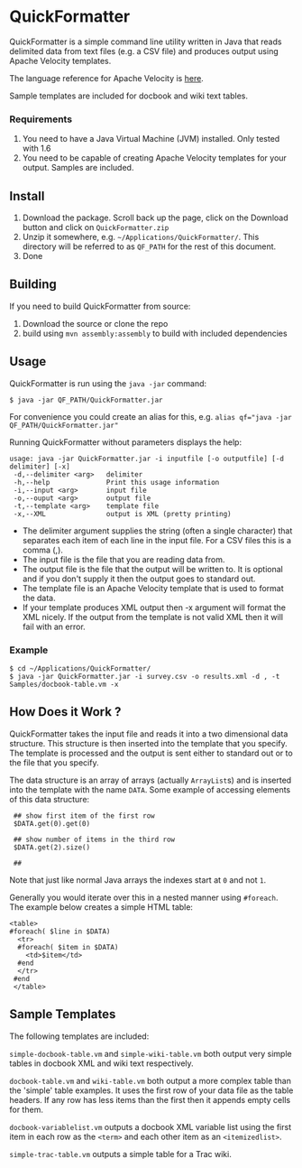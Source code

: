 # QuickFormatter

QuickFormatter is a simple command line utility written in Java that reads
delimited data from text files (e.g. a CSV file) and produces output using
Apache Velocity templates.  

The language reference for Apache Velocity is [here](http://velocity.apache.org/engine/releases/velocity-1.5/user-guide.html#velocity_template_language_vtl:_an_introduction).

Sample templates are included for docbook and wiki text tables.
 
### Requirements
 
1. You need to have a Java Virtual Machine (JVM) installed.  Only tested with 1.6
2. You need to be capable of creating Apache Velocity templates for your output.  Samples are included.

## Install
1. Download the package.  Scroll back up the page, click on the Download button and click on `QuickFormatter.zip`
2. Unzip it somewhere, e.g. `~/Applications/QuickFormatter/`.  This directory will be referred to as `QF_PATH` for the rest of this document.
4. Done

## Building
If you need to build QuickFormatter from source:

1. Download the source or clone the repo
2. build using `mvn assembly:assembly` to build with included dependencies


## Usage

QuickFormatter is run using the `java -jar` command:

    $ java -jar QF_PATH/QuickFormatter.jar 

For convenience you could create an alias for this, e.g. `alias qf="java -jar QF_PATH/QuickFormatter.jar"`

Running QuickFormatter without parameters displays the help:

    usage: java -jar QuickFormatter.jar -i inputfile [-o outputfile] [-d delimiter] [-x]
     -d,--delimiter <arg>   delimiter
     -h,--help              Print this usage information
     -i,--input <arg>       input file
     -o,--ouput <arg>       output file
     -t,--template <arg>    template file
     -x,--XML               output is XML (pretty printing)

* The delimiter argument supplies the string (often a single character) that separates each item of each line in the input file.  For a CSV files this is a comma (,).
* The input file is the file that you are reading data from.
* The output file is the file that the output will be written to.  It is optional and if you don't supply it then the output goes to standard out.
* The template file is an Apache Velocity template that is used to format the data.
* If your template produces XML output then -x argument will format the XML nicely.  If the output from the template is not valid XML then it will fail with an error.

### Example
    $ cd ~/Applications/QuickFormatter/
    $ java -jar QuickFormatter.jar -i survey.csv -o results.xml -d , -t Samples/docbook-table.vm -x

## How Does it Work ?

QuickFormatter takes the input file and reads it into a two dimensional data 
structure.  This structure is then inserted into the template that you specify.
The template is processed and the output is sent either to standard out or to
the file that you specify.

The data structure is an array of arrays (actually `ArrayList`s) and is inserted into the template with 
the name `DATA`.  Some example of accessing elements of this data structure:

     ## show first item of the first row
     $DATA.get(0).get(0)
     
     ## show number of items in the third row
     $DATA.get(2).size()

     ## 

Note that just like normal Java arrays the indexes start at `0` and not `1`.

Generally you would iterate over this in a nested manner using `#foreach`. The
example below creates a simple HTML table:
   
    <table>
    #foreach( $line in $DATA)
      <tr>
      #foreach( $item in $DATA)
        <td>$item</td>
      #end
      </tr>
     #end
     </table>


## Sample Templates

The following templates are included:

`simple-docbook-table.vm` and `simple-wiki-table.vm` both output very simple
tables in docbook XML and wiki text respectively.

`docbook-table.vm` and `wiki-table.vm` both output a more complex table than the
'simple' table examples. It uses the first row of your data file as the table
headers. If any row has less items than the first then it appends empty cells
for them.

`docbook-variablelist.vm` outputs a docbook XML variable list using the first
item in each row as the `<term>` and each other item as an `<itemizedlist>`.

`simple-trac-table.vm` outputs a simple table for a Trac wiki.




